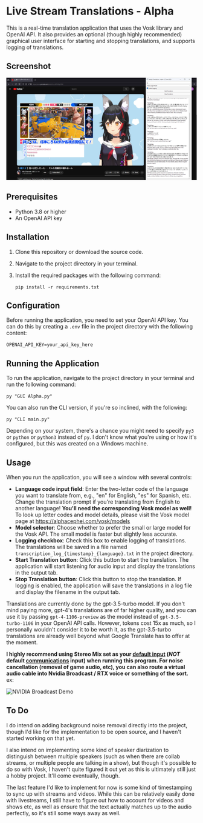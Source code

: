 # Live Stream Translations - Alpha

This is a real-time translation application that uses the Vosk library and OpenAI API. It also provides an optional (though highly recommended) graphical user interface for starting and stopping translations, and supports logging of translations.

## Screenshot

<img src="https://raw.githubusercontent.com/wattyven/Live-Stream-TL/main/Screenshot.png"/>

## Prerequisites

- Python 3.8 or higher
- An OpenAI API key

## Installation

1. Clone this repository or download the source code.
2. Navigate to the project directory in your terminal.
3. Install the required packages with the following command:

    ```
    pip install -r requirements.txt
    ```

## Configuration

Before running the application, you need to set your OpenAI API key. You can do this by creating a `.env` file in the project directory with the following content:
    
    OPENAI_API_KEY=your_api_key_here
   
## Running the Application

To run the application, navigate to the project directory in your terminal and run the following command:
    
    py "GUI Alpha.py"
    
You can also run the CLI version, if you're so inclined, with the following:


    py "CLI main.py"


Depending on your system, there's a chance you might need to specify `py3` or `python` or `python3` instead of `py`. I don't know what you're using or how it's configured, but this was created on a Windows machine. 

## Usage

When you run the application, you will see a window with several controls:

- **Language code input field**: Enter the two-letter code of the language you want to translate from, e.g., "en" for English, "es" for Spanish, etc. Change the translation prompt if you're translating from English to another language!
**You'll need the corresponding Vosk model as well!** To look up letter codes and model details, please visit the Vosk model page at https://alphacephei.com/vosk/models
- **Model selector**: Choose whether to prefer the small or large model for the Vosk API. The small model is faster but slightly less accurate.
- **Logging checkbox**: Check this box to enable logging of translations. The translations will be saved in a file named `transcription_log_{timestamp}_{language}.txt` in the project directory.
- **Start Translation button**: Click this button to start the translation. The application will start listening for audio input and display the translations in the output tab.
- **Stop Translation button**: Click this button to stop the translation. If logging is enabled, the application will save the translations in a log file and display the filename in the output tab.

Translations are currently done by the gpt-3.5-turbo model. If you don't mind paying more, gpt-4's translations are of far higher quality, and you can use it by passing `gpt-4-1106-preview` as the model instead of `gpt-3.5-turbo-1106` in your OpenAI API calls. However, tokens cost 15x as much, so I personally wouldn't consider it to be worth it, as the gpt-3.5-turbo translations are already well beyond what Google Translate has to offer at the moment. 

**I highly recommend using Stereo Mix set as your <u>default input</u> (*NOT* default <u>communications</u> input) when running this program. For noise cancellation (removal of game audio, etc), you can also route a virtual audio cable into Nvidia Broadcast / RTX voice or something of the sort.** 
ex: 

<img src="https://storage.googleapis.com/openscreenshot/2%2Fh%2F-/cXSuLW-h2.png" alt="NVIDIA Broadcast Demo"/>

## To Do

I do intend on adding background noise removal directly into the project, though I'd like for the implementation to be open source, and I haven't started working on that yet.

I also intend on implementing some kind of speaker diarization to distinguish between multiple speakers (such as when there are collab streams, or multiple people are talking in a show), but though it's possible to do so with Vosk, I haven't quite figured it out yet as this is ultimately still just a hobby project. It'll come eventually, though. 

The last feature I'd like to implement for now is some kind of timestamping to sync up with streams and videos. While this can be relatively easily done with livestreams, I still have to figure out how to account for videos and shows etc, as well as ensure that the text actually matches up to the audio perfectly, so it's still some ways away as well. 
